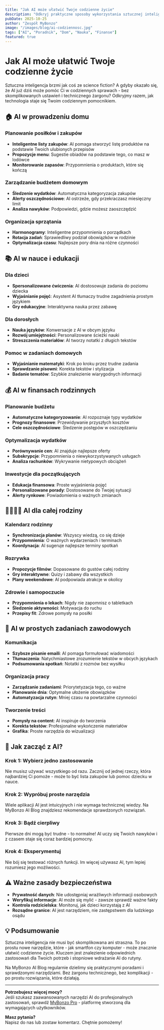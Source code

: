 ```yaml
---
title: "Jak AI może ułatwić Twoje codzienne życie"
description: "Odkryj praktyczne sposoby wykorzystania sztucznej inteligencji w domu, nauce, finansach i pracy. Bez technicznego żargonu - po prostu działa!"
pubDate: 2025-10-25
author: "Zespół MyBonzo"
image: "/images/blog/ai-codziennosc.jpg"
tags: ["AI", "Poradnik", "Dom", "Nauka", "Finanse"]
featured: true
---
```


# Jak AI może ułatwić Twoje codzienne życie

Sztuczna inteligencja brzmi jak coś ze science fiction? A gdyby okazało się, że AI już dziś może pomóc Ci w codziennych sprawach - bez skomplikowanych ustawień i technicznego żargonu? Odkryjmy razem, jak technologia staje się Twoim codziennym pomocnikiem.

## 🏠 AI w prowadzeniu domu

### Planowanie posiłków i zakupów
- **Inteligentne listy zakupów**: AI pomaga stworzyć listę produktów na podstawie Twoich ulubionych przepisów
- **Propozycje menu**: Sugestie obiadów na podstawie tego, co masz w lodówce
- **Monitorowanie zapasów**: Przypomnienia o produktach, które się kończą

### Zarządzanie budżetem domowym
- **Śledzenie wydatków**: Automatyczna kategoryzacja zakupów
- **Alerty oszczędnościowe**: AI ostrzeże, gdy przekraczasz miesięczny limit
- **Analiza nawyków**: Podpowiedzi, gdzie możesz zaoszczędzić

### Organizacja sprzątania
- **Harmonogramy**: Inteligentne przypomnienia o porządkach
- **Rotacja zadań**: Sprawiedliwy podział obowiązków w rodzinie
- **Optymalizacja czasu**: Najlepsze pory dnia na różne czynności

## 📚 AI w nauce i edukacji

### Dla dzieci
- **Spersonalizowane ćwiczenia**: AI dostosowuje zadania do poziomu dziecka
- **Wyjaśnianie pojęć**: Asystent AI tłumaczy trudne zagadnienia prostym językiem
- **Gry edukacyjne**: Interaktywna nauka przez zabawę

### Dla dorosłych
- **Nauka języków**: Konwersacje z AI w obcym języku
- **Rozwój umiejętności**: Personalizowane ścieżki nauki
- **Streszczenia materiałów**: AI tworzy notatki z długich tekstów

### Pomoc w zadaniach domowych
- **Wyjaśnianie matematyki**: Krok po kroku przez trudne zadania
- **Sprawdzanie pisowni**: Korekta tekstów i stylizacja
- **Badanie tematów**: Szybkie znalezienie wiarygodnych informacji

## 💰 AI w finansach rodzinnych

### Planowanie budżetu
- **Automatyczne kategoryzowanie**: AI rozpoznaje typy wydatków
- **Prognozy finansowe**: Przewidywanie przyszłych kosztów
- **Cele oszczędnościowe**: Śledzenie postępów w oszczędzaniu

### Optymalizacja wydatków
- **Porównywanie cen**: AI znajduje najlepsze oferty
- **Subskrypcje**: Przypomnienia o niewykorzystywanych usługach
- **Analiza rachunków**: Wykrywanie nietypowych obciążeń

### Inwestycje dla początkujących
- **Edukacja finansowa**: Proste wyjaśnienia pojęć
- **Personalizowane porady**: Dostosowane do Twojej sytuacji
- **Alerty rynkowe**: Powiadomienia o ważnych zmianach

## 👨‍👩‍👧‍👦 AI dla całej rodziny

### Kalendarz rodzinny
- **Synchronizacja planów**: Wszyscy wiedzą, co się dzieje
- **Przypomnienia**: O ważnych wydarzeniach i terminach
- **Koordynacja**: AI sugeruje najlepsze terminy spotkań

### Rozrywka
- **Propozycje filmów**: Dopasowane do gustów całej rodziny
- **Gry interaktywne**: Quizy i zabawy dla wszystkich
- **Plany weekendowe**: AI podpowiada atrakcje w okolicy

### Zdrowie i samopoczucie
- **Przypomnienia o lekach**: Nigdy nie zapomnisz o tabletkach
- **Śledzenie aktywności**: Motywacja do ruchu
- **Przepisy fit**: Zdrowe pomysły na posiłki

## 💼 AI w prostych zadaniach zawodowych

### Komunikacja
- **Szybsze pisanie emaili**: AI pomaga formułować wiadomości
- **Tłumaczenia**: Natychmiastowe zrozumienie tekstów w obcych językach
- **Podsumowania spotkań**: Notatki z rozmów bez wysiłku

### Organizacja pracy
- **Zarządzanie zadaniami**: Priorytetyzacja tego, co ważne
- **Planowanie dnia**: Optymalne ułożenie obowiązków
- **Automatyzacja rutyn**: Mniej czasu na powtarzalne czynności

### Tworzenie treści
- **Pomysły na content**: AI inspiruje do tworzenia
- **Korekta tekstów**: Profesjonalne wykończenie materiałów
- **Grafika**: Proste narzędzia do wizualizacji

## 🚀 Jak zacząć z AI?

### Krok 1: Wybierz jedno zastosowanie
Nie musisz używać wszystkiego od razu. Zacznij od jednej rzeczy, która najbardziej Ci pomoże - może to być lista zakupów lub pomoc dziecku w nauce.

### Krok 2: Wypróbuj proste narzędzia
Wiele aplikacji AI jest intuicyjnych i nie wymaga technicznej wiedzy. Na MyBonzo AI Blog znajdziesz rekomendacje sprawdzonych rozwiązań.

### Krok 3: Bądź cierpliwy
Pierwsze dni mogą być trudne - to normalne! AI uczy się Twoich nawyków i z czasem staje się coraz bardziej pomocny.

### Krok 4: Eksperymentuj
Nie bój się testować różnych funkcji. Im więcej używasz AI, tym lepiej rozumiesz jego możliwości.

## ⚠️ Ważne zasady bezpieczeństwa

- **Prywatność danych**: Nie udostępniaj wrażliwych informacji osobowych
- **Weryfikuj informacje**: AI może się mylić - zawsze sprawdź ważne fakty
- **Kontrola rodzicielska**: Monitoruj, jak dzieci korzystają z AI
- **Rozsądne granice**: AI jest narzędziem, nie zastępstwem dla ludzkiego osądu

## 💡 Podsumowanie

Sztuczna inteligencja nie musi być skomplikowana ani straszna. To po prostu nowe narzędzie, które - jak smartfon czy komputer - może znacznie ułatwić codzienne życie. Kluczem jest znalezienie odpowiednich zastosowań dla Twoich potrzeb i stopniowe wdrażanie AI do rutyny.

Na MyBonzo AI Blog regularnie dzielimy się praktycznymi poradami i sprawdzonymi narzędziami. Bez żargonu technicznego, bez komplikacji - po prostu rozwiązania, które działają.

---

**Potrzebujesz więcej mocy?**  
Jeśli szukasz zaawansowanych narzędzi AI do profesjonalnych zastosowań, sprawdź [MyBonzo Pro](https://www.mybonzo.com) - platformę stworzoną dla wymagających użytkowników.

**Masz pytania?**  
Napisz do nas lub zostaw komentarz. Chętnie pomożemy!
